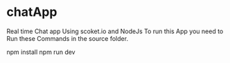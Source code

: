 # chatApp
Real time Chat app Using scoket.io and NodeJs
To run this App you need to Run these Commands in the source folder.

npm install
npm run dev
